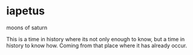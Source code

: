 # iapetus
moons of saturn

This is a time in history where its not only enough to know, but a time in history to know how. Coming from that place where it has already occur.

